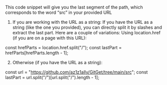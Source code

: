 This code snippet will give you the last segment of the path, which corresponds to the word “src” in your provided URL

1. If you are working with the URL as a string: If you have the URL as a string (like the one you provided), you can directly split it by slashes and extract the last part. Here are a couple of variations:
Using location.href (if you are on a page with this URL):

const hrefParts = location.href.split("/");
const lastPart = hrefParts[hrefParts.length - 1];

2. Otherwise (if you have the URL as a string):

const url = "https://github.com/az1z1ally/GitGet/tree/main/src";
const lastPart = url.split("/")[url.split("/").length - 1];
